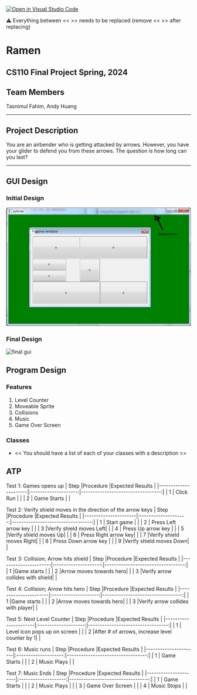 [![Open in Visual Studio Code](https://classroom.github.com/assets/open-in-vscode-718a45dd9cf7e7f842a935f5ebbe5719a5e09af4491e668f4dbf3b35d5cca122.svg)](https://classroom.github.com/online_ide?assignment_repo_id=14753976&assignment_repo_type=AssignmentRepo)

:warning: Everything between << >> needs to be replaced (remove << >> after replacing)

# Ramen
## CS110 Final Project  Spring, 2024 

## Team Members

Tasnimul Fahim, Andy Huang

***

## Project Description

You are an airbender who is getting attacked by arrows. However, you have your glider to defend you from these arrows. The question is how long can you last?

***    

## GUI Design

### Initial Design

![initial gui](assets/gui.jpg)

### Final Design

![final gui](assets/finalgui.jpg)

## Program Design

### Features

1. Level Counter
2. Moveable Sprite
3. Collisions
4. Music
5. Game Over Screen

### Classes

- << You should have a list of each of your classes with a description >>

## ATP
Test 1: Games opens up 
| Step                 |Procedure             |Expected Results                   |
|----------------------|:--------------------:|----------------------------------:|
|  1                   | Click Run            |                                   |
|  2                   | Game Starts          |                                   |


Test 2: Verify shield moves in the direction of the arrow keys 
| Step                 |Procedure             |Expected Results                   |
|----------------------|:--------------------:|----------------------------------:|
|  1                   | Start game           |                                   |
|  2                   | Press Left arrow key |                                   |
|  3                   |Verify shield moves Left|                                 |
|  4                   | Press Up arrow key   |                                   |
|  5                   |Verify shield moves Up|                                   |
|  6                   | Press Right arrow key|                                   |
|  7                   |Verify shield moves Right|                                |
|  8                   | Press Down arrow key |                                   |
|  9                   |Verify shield moves Down|                                 |

Test 3: Collision; Arrow hits shield 
| Step                 |Procedure             |Expected Results                   |
|----------------------|:--------------------:|----------------------------------:|
|  1                   |Game starts           |                                   |
|  2                   |Arrow moves towards hero|                                 |
|  3                   |Verify arrow collides with shield|                        |

Test 4: Collision; Arrow hits hero
| Step                 |Procedure             |Expected Results                   |
|----------------------|:--------------------:|----------------------------------:|
|  1                   |Game starts           |                                   |
|  2                   |Arrow moves towards hero|                                 |
|  3                   |Verify arrow collides with player|                        |

Test 5: Next Level Counter
| Step                 |Procedure             |Expected Results                   |
|----------------------|:--------------------:|----------------------------------:|
|  1                   | Level icon pops up on screen |                           |
|  2                   |After # of arrows, increase level counter by 1|           |

Test 6: Music runs
| Step                 |Procedure             |Expected Results                   |
|----------------------|:--------------------:|----------------------------------:|
|  1                   | Game Starts          |                                   |
|  2                   | Music Plays          |                                   |

Test 7: Music Ends
| Step                 |Procedure             |Expected Results                   |
|----------------------|:--------------------:|----------------------------------:|
|  1                   | Game Starts          |                                   |
|  2                   | Music Plays          |                                   |
|  3                   | Game Over Screen     |                                   |
|  4                   | Music Stops          |                                   |


